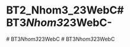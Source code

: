 # BT2_Nhom3_23WebC#   B T 3 _ N h o m 3 _ 2 3 W e b C -  
 #   B T 3 _ N h o m 3 _ 2 3 W e b C  
 #   B T 3 _ N h o m 3 _ 2 3 W e b C  
 